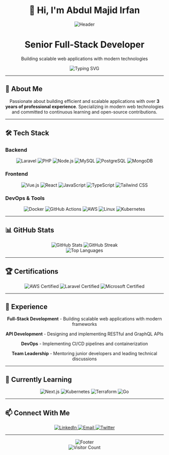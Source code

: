 # <div align="center">👋 Hi, I'm Abdul Majid Irfan</div>

<div align="center">
  <img src="https://capsule-render.vercel.app/api?type=waving&color=gradient&height=200&section=header&text=Abdul%20Majid%20Irfan&fontSize=50&fontAlignY=35&animation=twinkling" alt="Header" />
</div>

<div align="center">
  <h1>Senior Full-Stack Developer</h1>
  <p>Building scalable web applications with modern technologies</p>
</div>

<div align="center">
  <img src="https://readme-typing-svg.herokuapp.com?font=Fira+Code&pause=1000&color=00F72A&center=true&vCenter=true&width=600&lines=Full-Stack+Developer;Laravel+Expert;Vue.js+Specialist;React+Enthusiast;DevOps+Engineer" alt="Typing SVG" />
</div>

---

## 🚀 About Me

<div align="center">
  <p>Passionate about building efficient and scalable applications with over <strong>3 years of professional experience</strong>. Specializing in modern web technologies and committed to continuous learning and open-source contributions.</p>
</div>

---

## 🛠️ Tech Stack

### Backend
<div align="center">
  <img src="https://img.shields.io/badge/Laravel-FF2D20?style=for-the-badge&logo=laravel&logoColor=white" alt="Laravel" />
  <img src="https://img.shields.io/badge/PHP-777BB4?style=for-the-badge&logo=php&logoColor=white" alt="PHP" />
  <img src="https://img.shields.io/badge/Node.js-339933?style=for-the-badge&logo=nodedotjs&logoColor=white" alt="Node.js" />
  <img src="https://img.shields.io/badge/MySQL-005C84?style=for-the-badge&logo=mysql&logoColor=white" alt="MySQL" />
  <img src="https://img.shields.io/badge/PostgreSQL-316192?style=for-the-badge&logo=postgresql&logoColor=white" alt="PostgreSQL" />
  <img src="https://img.shields.io/badge/MongoDB-47A248?style=for-the-badge&logo=mongodb&logoColor=white" alt="MongoDB" />
</div>

### Frontend
<div align="center">
  <img src="https://img.shields.io/badge/Vue.js-4FC08D?style=for-the-badge&logo=vuedotjs&logoColor=white" alt="Vue.js" />
  <img src="https://img.shields.io/badge/React-20232A?style=for-the-badge&logo=react&logoColor=61DAFB" alt="React" />
  <img src="https://img.shields.io/badge/JavaScript-F7DF1E?style=for-the-badge&logo=javascript&logoColor=black" alt="JavaScript" />
  <img src="https://img.shields.io/badge/TypeScript-007ACC?style=for-the-badge&logo=typescript&logoColor=white" alt="TypeScript" />
  <img src="https://img.shields.io/badge/Tailwind_CSS-38B2AC?style=for-the-badge&logo=tailwind-css&logoColor=white" alt="Tailwind CSS" />
</div>

### DevOps & Tools
<div align="center">
  <img src="https://img.shields.io/badge/Docker-2CA5E0?style=for-the-badge&logo=docker&logoColor=white" alt="Docker" />
  <img src="https://img.shields.io/badge/GitHub_Actions-2088FF?style=for-the-badge&logo=github-actions&logoColor=white" alt="GitHub Actions" />
  <img src="https://img.shields.io/badge/AWS-232F3E?style=for-the-badge&logo=amazon-aws&logoColor=white" alt="AWS" />
  <img src="https://img.shields.io/badge/Linux-FCC624?style=for-the-badge&logo=linux&logoColor=black" alt="Linux" />
  <img src="https://img.shields.io/badge/Kubernetes-326CE5?style=for-the-badge&logo=kubernetes&logoColor=white" alt="Kubernetes" />
</div>

---

## 📊 GitHub Stats

<div align="center">
  <img src="https://github-readme-stats.vercel.app/api?username=Irfan-Majid&show_icons=true&theme=radical" alt="GitHub Stats" />
  <img src="https://github-readme-streak-stats.herokuapp.com/?user=Irfan-Majid&theme=radical" alt="GitHub Streak" />
</div>

<div align="center">
  <img src="https://github-readme-stats.vercel.app/api/top-langs/?username=Irfan-Majid&layout=compact&theme=radical" alt="Top Languages" />
</div>

---

## 🏆 Certifications

<div align="center">
  <img src="https://img.shields.io/badge/AWS-Certified-FF9900?style=for-the-badge&logo=amazon-aws&logoColor=white" alt="AWS Certified" />
  <img src="https://img.shields.io/badge/Laravel-Certified-FF2D20?style=for-the-badge&logo=laravel&logoColor=white" alt="Laravel Certified" />
  <img src="https://img.shields.io/badge/Microsoft-Certified-0078D4?style=for-the-badge&logo=microsoft&logoColor=white" alt="Microsoft Certified" />
</div>

---

## 💼 Experience

<div align="center">
  <p><strong>Full-Stack Development</strong> - Building scalable web applications with modern frameworks</p>
  <p><strong>API Development</strong> - Designing and implementing RESTful and GraphQL APIs</p>
  <p><strong>DevOps</strong> - Implementing CI/CD pipelines and containerization</p>
  <p><strong>Team Leadership</strong> - Mentoring junior developers and leading technical discussions</p>
</div>

---

## 🌱 Currently Learning

<div align="center">
  <img src="https://img.shields.io/badge/Next.js-000000?style=for-the-badge&logo=nextdotjs&logoColor=white" alt="Next.js" />
  <img src="https://img.shields.io/badge/Kubernetes-326CE5?style=for-the-badge&logo=kubernetes&logoColor=white" alt="Kubernetes" />
  <img src="https://img.shields.io/badge/Terraform-7B42BC?style=for-the-badge&logo=terraform&logoColor=white" alt="Terraform" />
  <img src="https://img.shields.io/badge/Go-00ADD8?style=for-the-badge&logo=go&logoColor=white" alt="Go" />
</div>

---

## 📫 Connect With Me

<div align="center">
  <a href="https://www.linkedin.com/in/irfan-majid/">
    <img src="https://img.shields.io/badge/LinkedIn-0077B5?style=for-the-badge&logo=linkedin&logoColor=white" alt="LinkedIn" />
  </a>
  <a href="mailto:devirfanmajid@gmail.com">
    <img src="https://img.shields.io/badge/Email-D14836?style=for-the-badge&logo=gmail&logoColor=white" alt="Email" />
  </a>
  <a href="https://twitter.com/your-twitter">
    <img src="https://img.shields.io/badge/Twitter-1DA1F2?style=for-the-badge&logo=twitter&logoColor=white" alt="Twitter" />
  </a>
</div>

---

<div align="center">
  <img src="https://capsule-render.vercel.app/api?type=waving&color=gradient&height=100&section=footer&text=Thanks%20for%20visiting!&fontSize=30&fontAlignY=65&animation=twinkling" alt="Footer" />
</div>

<div align="center">
  <img src="https://profile-counter.glitch.me/Irfan-Majid/count.svg" alt="Visitor Count" />
</div>

